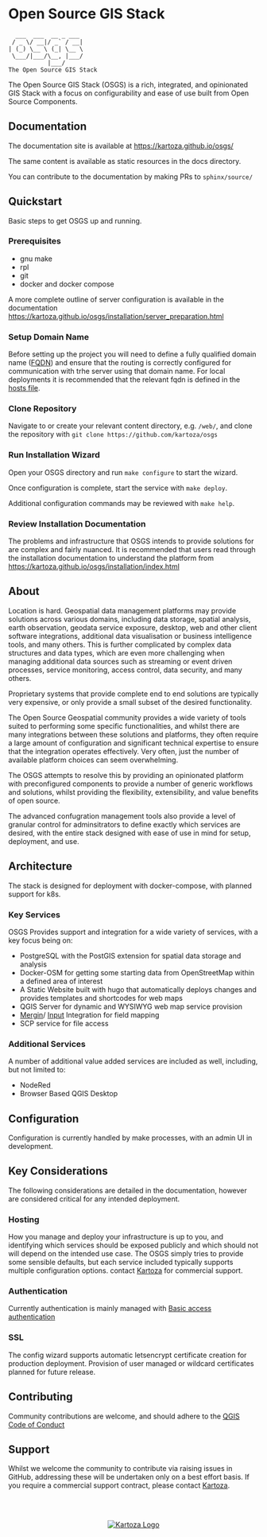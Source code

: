 # Open Source GIS Stack

```
  ___  ___  __ _ ___ 
 / _ \/ __|/ _` / __|
| (_) \__ \ (_| \__ \ 
 \___/|___/\__, |___/
           |___/     
The Open Source GIS Stack
```

The Open Source GIS Stack (OSGS) is a rich, integrated, and opinionated GIS Stack with a focus on configurability and ease of use built from Open Source Components.

## Documentation

The documentation site is available at https://kartoza.github.io/osgs/

The same content is available as static resources in the docs directory.

You can contribute to the documentation by making PRs to `sphinx/source/`

## Quickstart

Basic steps to get OSGS up and running.

### Prerequisites

- gnu make
- rpl
- git
- docker and docker compose

A more complete outline of server configuration is available in the documentation https://kartoza.github.io/osgs/installation/server_preparation.html

### Setup Domain Name

Before setting up the project you will need to define a fully qualified domain name ([FQDN](https://en.wikipedia.org/wiki/Fully_qualified_domain_name)) and ensure that the routing is correctly configured for communication with trhe server using that domain name. For local deployments it is recommended that the relevant fqdn is defined in the [hosts file](https://linuxize.com/post/how-to-edit-your-hosts-file/).

### Clone Repository

Navigate to or create your relevant content directory, e.g. `/web/`, and clone the repository with `git clone https://github.com/kartoza/osgs`

### Run Installation Wizard

Open your OSGS directory and run `make configure` to start the wizard.

Once configuration is complete, start the service with `make deploy`.

Additional configuration commands may be reviewed with `make help`.

### Review Installation Documentation

The problems and infrastructure that OSGS intends to provide solutions for are complex and fairly nuanced. It is recommended that users read through the installation documentation to understand the platform from https://kartoza.github.io/osgs/installation/index.html

## About

Location is hard. Geospatial data management platforms may provide solutions across various domains, including data storage, spatial analysis, earth observation, geodata service exposure, desktop, web and other client software integrations, additional data visualisation or business intelligence tools, and many others. This is further complicated by complex data structures and data types, which are even more challenging when managing additional data sources such as streaming or event driven processes, service monitoring, access control, data security, and many others.

Proprietary systems that provide complete end to end solutions are typically very expensive, or only provide a small subset of the desired functionality.

The Open Source Geospatial community provides a wide variety of tools suited to performing some specific functionalities, and whilst there are many integrations between these solutions and platforms, they often require a large amount of configuration and significant technical expertise to ensure that the integration operates effectively. Very often, just the number of available platform choices can seem overwhelming.

The OSGS attempts to resolve this by providing an opinionated platform with preconfigured components to provide a number of generic workflows and solutions, whilst providing the flexibility, extensibility, and value benefits of open source.

The advanced confugration management tools also provide a level of granular control for adminsitrators to define exactly which services are desired, with the entire stack designed with ease of use in mind for setup, deployment, and use.

## Architecture

The stack is designed for deployment with docker-compose, with planned support for k8s.

### Key Services

OSGS Provides support and integration for a wide variety of services, with a key focus being on:

- PostgreSQL with the PostGIS extension for spatial data storage and analysis
- Docker-OSM for getting some starting data from OpenStreetMap within a defined area of interest
- A Static Website built with hugo that automatically deploys changes and provides templates and shortcodes for web maps
- QGIS Server for dynamic and WYSIWYG web map service provision
- [Mergin](https://public.cloudmergin.com/)/ [Input](https://inputapp.io/) Integration for field mapping
- SCP service for file access

### Additional Services

A number of additional value added services are included as well, including, but not limited to:

- NodeRed
- Browser Based QGIS Desktop

## Configuration

Configuration is currently handled by make processes, with an admin UI in development.

## Key Considerations

The following considerations are detailed in the documentation, however are considered critical for any intended deployment.

### Hosting

How you manage and deploy your infrastructure is up to you, and identifying which services should be exposed publicly and which should not will depend on the intended use case. The OSGS simply tries to provide some sensible defaults, but each service included typically supports multiple configuration options. contact [Kartoza](https://kartoza.com/) for commercial support.

### Authentication

Currently authentication is mainly managed with [Basic access authentication](https://en.wikipedia.org/wiki/Basic_access_authentication)

### SSL

The config wizard supports automatic letsencrypt certificate creation for production deployment. Provision of user managed or wildcard certificates planned for future release.

## Contributing

Community contributions are welcome, and should adhere to the [QGIS Code of Conduct](https://qgis.org/en/site/getinvolved/governance/codeofconduct/codeofconduct.html)

## Support

Whilst we welcome the community to contribute via raising issues in GitHub, addressing these will be undertaken only on a best effort basis. If you require a commercial support contract, please contact [Kartoza](https://kartoza.com/).

</br>
</br>
<p align="center">
  <a href="https://kartoza.com/">
    <img src="https://user-images.githubusercontent.com/64078329/132987788-89d8b1cb-7853-4080-a2f4-20e8c587da01.png" alt="Kartoza Logo" />
  </a>
</p>
